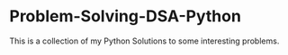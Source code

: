 # Problem-Solving-DSA-Python
This is a collection of my Python Solutions to some interesting problems.
